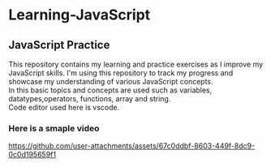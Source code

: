 # Learning-JavaScript
## JavaScript Practice
This repository contains my learning and practice exercises as I improve my JavaScript skills. I'm using this repository to track my progress and showcase my understanding of various JavaScript concepts.<br>
In this basic topics and concepts are used such as variables, datatypes,operators, functions, array and string.<br>
Code editor used here is vscode.
### Here is a smaple video



https://github.com/user-attachments/assets/67c0ddbf-8603-449f-8dc9-0c0d195659f1

